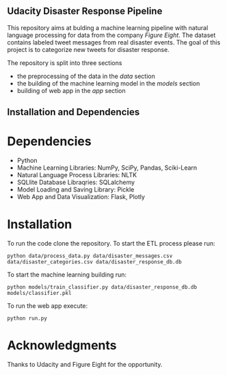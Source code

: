 ## Udacity Disaster Response Pipeline

This repository aims at bulding a machine learning pipeline with natural language processing for data from the company *Figure Eight*. 
The dataset contains labeled tweet messages from real disaster events. The goal of this project is to categorize new tweets for disaster response. 

The repository is split into three sections

- the preprocessing of the data in the *data* section
- the building of the machine learning model in the *models* section
- building of web app in the *app* section

## Installation and Dependencies

# Dependencies

- Python
- Machine Learning Libraries: NumPy, SciPy, Pandas, Sciki-Learn
- Natural Language Process Libraries: NLTK
- SQLlite Database Libraqries: SQLalchemy
- Model Loading and Saving Library: Pickle
- Web App and Data Visualization: Flask, Plotly

# Installation

To run the code clone the repository. 
To start the ETL process please run:


```
python data/process_data.py data/disaster_messages.csv data/disaster_categories.csv data/disaster_response_db.db
```

To start the machine learning building run:

```
python models/train_classifier.py data/disaster_response_db.db models/classifier.pkl
```

To run the web app execute:

```
python run.py
```

# Acknowledgments

Thanks to Udacity and Figure Eight for the opportunity. 
